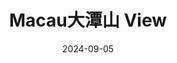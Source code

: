 ---
title: "Macau大潭山 View"
date: 2024-09-05
location: "Macau大潭山"
description: "A scene from Macau大潭山"
image: "images/20240905Macau大潭山-PDM_4017.jpg"
---